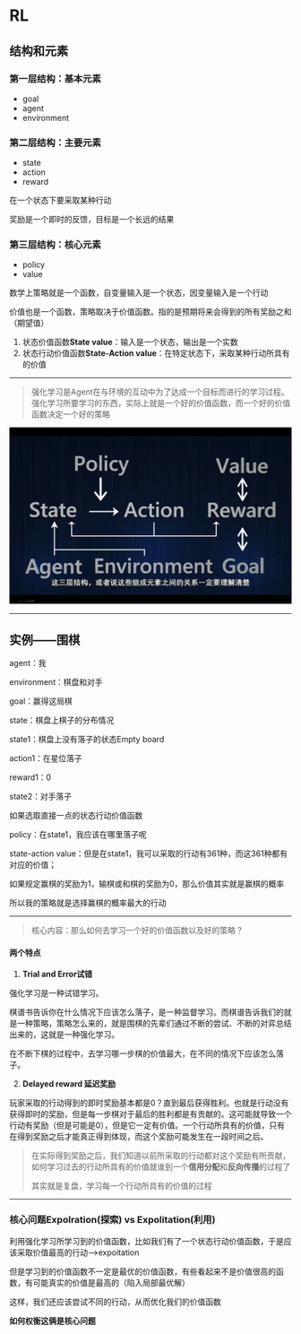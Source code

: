 # RL

## 结构和元素

### 第一层结构：基本元素

- goal
- agent
- environment

### 第二层结构：主要元素

- state
- action
- reward

在一个状态下要采取某种行动

奖励是一个即时的反馈，目标是一个长远的结果

### 第三层结构：核心元素

- policy
- value

数学上策略就是一个函数，自变量输入是一个状态，因变量输入是一个行动

价值也是一个函数，策略取决于价值函数。指的是预期将来会得到的所有奖励之和（期望值）

1. 状态价值函数**State value**：输入是一个状态，输出是一个实数
2. 状态行动价值函数**State-Action value**：在特定状态下，采取某种行动所具有的价值

---

> 强化学习是Agent在与环境的互动中为了达成一个目标而进行的学习过程。强化学习所要学习的东西，实际上就是一个好的价值函数，而一个好的价值函数决定一个好的策略

![image1](images/image1.png)

---

## 实例——围棋

agent：我

environment：棋盘和对手

goal：赢得这局棋

state：棋盘上棋子的分布情况

state1：棋盘上没有落子的状态Empty board

action1：在星位落子

reward1：0

state2：对手落子

如果选取直接一点的状态行动价值函数

policy：在state1，我应该在哪里落子呢

state-action value：但是在state1，我可以采取的行动有361种，而这361种都有对应的价值；

如果规定赢棋的奖励为1，输棋或和棋的奖励为0，那么价值其实就是赢棋的概率

所以我的策略就是选择赢棋的概率最大的行动

---

> 核心内容：那么如何去学习一个好的价值函数以及好的策略？

#### 两个特点

1. **Trial and Error试错**

强化学习是一种试错学习。

棋谱书告诉你在什么情况下应该怎么落子，是一种监督学习。而棋谱告诉我们的就是一种策略，策略怎么来的，就是围棋的先辈们通过不断的尝试、不断的对弈总结出来的，这就是一种强化学习。

在不断下棋的过程中，去学习哪一步棋的价值最大，在不同的情况下应该怎么落子。

2. **Delayed reward 延迟奖励**

玩家采取的行动得到的即时奖励基本都是0？直到最后获得胜利。也就是行动没有获得即时的奖励，但是每一步棋对于最后的胜利都是有贡献的。这可能就导致一个行动有奖励（但是可能是0），但是它一定有价值。一个行动所具有的价值，只有在得到奖励之后才能真正得到体现，而这个奖励可能发生在一段时间之后。

> 在实际得到奖励之后，我们知道以前所采取的行动都对这个奖励有所贡献，如何学习过去的行动所具有的价值就谁到一个**信用分配**和**反向传播**的过程了
>
> 其实就是复盘，学习每一个行动所具有的价值的过程

---

### 核心问题Expolration(探索) vs Expolitation(利用)

利用强化学习所学习到的价值函数，比如我们有了一个状态行动价值函数，于是应该采取价值最高的行动——>expoitation

但是学习到的价值函数不一定是最优的价值函数，有些看起来不是价值很高的函数，有可能真实的价值是最高的（陷入局部最优解）

这样，我们还应该尝试不同的行动，从而优化我们的价值函数

**如何权衡这俩是核心问题**

